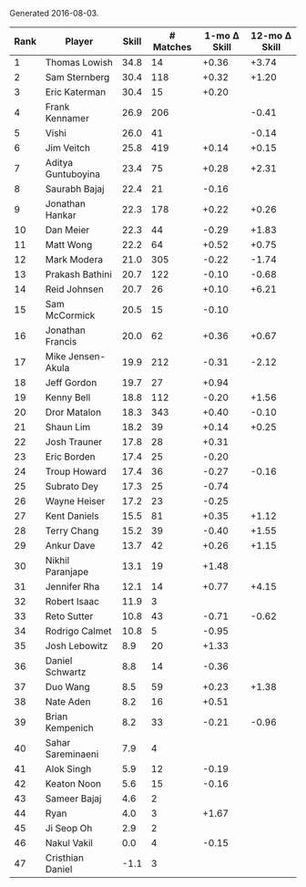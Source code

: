 Generated 2016-08-03.

| Rank | Player             | Skill | # Matches | 1-mo Δ Skill | 12-mo Δ Skill |
|------|--------------------|-------|-----------|--------------|---------------|
|    1 | Thomas Lowish      |  34.8 |        14 |        +0.36 |         +3.74 |
|    2 | Sam Sternberg      |  30.4 |       118 |        +0.32 |         +1.20 |
|    3 | Eric Katerman      |  30.4 |        15 |        +0.20 |               |
|    4 | Frank Kennamer     |  26.9 |       206 |              |         -0.41 |
|    5 | Vishi              |  26.0 |        41 |              |         -0.14 |
|    6 | Jim Veitch         |  25.8 |       419 |        +0.14 |         +0.15 |
|    7 | Aditya Guntuboyina |  23.4 |        75 |        +0.28 |         +2.31 |
|    8 | Saurabh Bajaj      |  22.4 |        21 |        -0.16 |               |
|    9 | Jonathan Hankar    |  22.3 |       178 |        +0.22 |         +0.26 |
|   10 | Dan Meier          |  22.3 |        44 |        -0.29 |         +1.83 |
|   11 | Matt Wong          |  22.2 |        64 |        +0.52 |         +0.75 |
|   12 | Mark Modera        |  21.0 |       305 |        -0.22 |         -1.74 |
|   13 | Prakash Bathini    |  20.7 |       122 |        -0.10 |         -0.68 |
|   14 | Reid Johnsen       |  20.7 |        26 |        +0.10 |         +6.21 |
|   15 | Sam McCormick      |  20.5 |        15 |        -0.10 |               |
|   16 | Jonathan Francis   |  20.0 |        62 |        +0.36 |         +0.67 |
|   17 | Mike Jensen-Akula  |  19.9 |       212 |        -0.31 |         -2.12 |
|   18 | Jeff Gordon        |  19.7 |        27 |        +0.94 |               |
|   19 | Kenny Bell         |  18.8 |       112 |        -0.20 |         +1.56 |
|   20 | Dror Matalon       |  18.3 |       343 |        +0.40 |         -0.10 |
|   21 | Shaun Lim          |  18.2 |        39 |        +0.14 |         +0.25 |
|   22 | Josh Trauner       |  17.8 |        28 |        +0.31 |               |
|   23 | Eric Borden        |  17.4 |        25 |        -0.20 |               |
|   24 | Troup Howard       |  17.4 |        36 |        -0.27 |         -0.16 |
|   25 | Subrato Dey        |  17.3 |        25 |        -0.74 |               |
|   26 | Wayne Heiser       |  17.2 |        23 |        -0.25 |               |
|   27 | Kent Daniels       |  15.5 |        81 |        +0.35 |         +1.12 |
|   28 | Terry Chang        |  15.2 |        39 |        -0.40 |         +1.55 |
|   29 | Ankur Dave         |  13.7 |        42 |        +0.26 |         +1.15 |
|   30 | Nikhil Paranjape   |  13.1 |        19 |        +1.48 |               |
|   31 | Jennifer Rha       |  12.1 |        14 |        +0.77 |         +4.15 |
|   32 | Robert Isaac       |  11.9 |         3 |              |               |
|   33 | Reto Sutter        |  10.8 |        43 |        -0.71 |         -0.62 |
|   34 | Rodrigo Calmet     |  10.8 |         5 |        -0.95 |               |
|   35 | Josh Lebowitz      |   8.9 |        20 |        +1.33 |               |
|   36 | Daniel Schwartz    |   8.8 |        14 |        -0.36 |               |
|   37 | Duo Wang           |   8.5 |        59 |        +0.23 |         +1.38 |
|   38 | Nate Aden          |   8.2 |        16 |        +0.51 |               |
|   39 | Brian Kempenich    |   8.2 |        33 |        -0.21 |         -0.96 |
|   40 | Sahar Sareminaeni  |   7.9 |         4 |              |               |
|   41 | Alok Singh         |   5.9 |        12 |        -0.19 |               |
|   42 | Keaton Noon        |   5.6 |        15 |        -0.16 |               |
|   43 | Sameer Bajaj       |   4.6 |         2 |              |               |
|   44 | Ryan               |   4.0 |         3 |        +1.67 |               |
|   45 | Ji Seop Oh         |   2.9 |         2 |              |               |
|   46 | Nakul Vakil        |   0.0 |         4 |        -0.15 |               |
|   47 | Cristhian Daniel   |  -1.1 |         3 |              |               |
